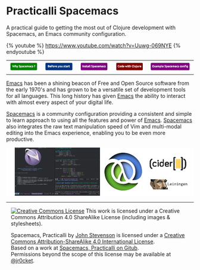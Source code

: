 # Practicalli Spacemacs

A practical guide to getting the most out of Clojure development with Spacemacs, an Emacs community configuration.

{% youtube %}
https://www.youtube.com/watch?v=Uuwg-069NYE
{% endyoutube %}

<table>
  <tr>
    <td>
      <a href="why-spacemacs/index.html"><img src="images/button-why-spacemacs.png" /></a>
    </td>
   <td>
      <a href="before-you-start/index.html"><img src="images/button-before-you-start.png" /></a>
    </td>
    <td>
      <a href="install-spacemacs/index.html"><img src="images/button-install-spacemacs.png" /></a>
    </td>
    <td>
      <a href="create-a-project/index.html"><img src="images/button-code-with-clojure.png" /></a>
    </td>
    <td>
      <a href="https://github.com/practicalli/spacemacs-config/blob/master/.spacemacs.d/init.el"><img src="images/button-my-spacemacs-config.png" /></a>
    </td>
  </tr>
</table>


[Emacs](https://www.gnu.org/software/emacs/) has been a shining beacon of Free and Open Source software from the early 1970's and has grown to be a versatile set of development tools for all languages.  This long history has given [Emacs](https://www.gnu.org/software/emacs/) the ability to interact with almost every aspect of your digital life.

[Spacemacs](http://spacemacs.org/) is a community configuration providing a consistent and simple to learn approach to using all the features and power of [Emacs](https://www.gnu.org/software/emacs/).  [Spacemacs](https://spacemacs.org) also integrates the raw text manipulation speed of Vim and multi-modal editing into the Emacs experience, enabling you to be even more productive.

![Clojure-cider-spacemacs-logo](images/spacemacs-practicalli-banner.png)

---

<div style="width:95%; margin:auto;">
<a rel="license" href="http://creativecommons.org/licenses/by-sa/4.0/"><img alt="Creative Commons License" style="border-width:0" src="https://i.creativecommons.org/l/by-sa/4.0/88x31.png" /></a>
This work is licensed under a Creative Commons Attribution 4.0 ShareAlike License (including images & stylesheets).

<span xmlns:dct="http://purl.org/dc/terms/" property="dct:title">Spacemacs, Practicalli</span> by <a xmlns:cc="http://creativecommons.org/ns#" href="spacemacs.practical.li" property="cc:attributionName" rel="cc:attributionURL">John Stevenson</a> is licensed under a <a rel="license" href="http://creativecommons.org/licenses/by-sa/4.0/">Creative Commons Attribution-ShareAlike 4.0 International License</a>.<br />Based on a work at <a xmlns:dct="http://purl.org/dc/terms/" href="https://github.com/practicalli/spacemacs" rel="dct:source">Spacemacs, Practicalli on Gitub</a>.<br />Permissions beyond the scope of this license may be available at <a xmlns:cc="http://creativecommons.org/ns#" href="https://twitter.com/jr0cket" rel="cc:morePermissions">@jr0cket</a>.
</div>
